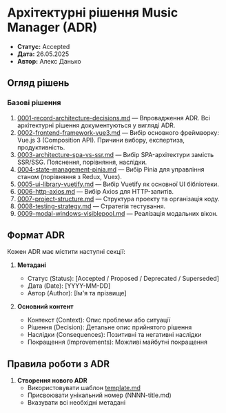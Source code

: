 # Архітектурні рішення Music Manager (ADR)

- **Статус:** Accepted
- **Дата:** 26.05.2025
- **Автор:** Алекс Данько

## Огляд рішень

### Базові рішення
1. [0001-record-architecture-decisions.md](./decisions/0001-record-architecture-decisions.md) — Впровадження ADR. Всі архітектурні рішення документуються у вигляді ADR.
2. [0002-frontend-framework-vue3.md](./decisions/0002-frontend-framework-vue3.md) — Вибір основного фреймворку: Vue.js 3 (Composition API). Причини вибору, експертиза, продуктивність.
3. [0003-architecture-spa-vs-ssr.md](./decisions/0003-architecture-spa-vs-ssr.md) — Вибір SPA-архітектури замість SSR/SSG. Пояснення, порівняння, наслідки.
4. [0004-state-management-pinia.md](./decisions/0004-state-management-pinia.md) — Вибір Pinia для управління станом (порівняння з Redux, Vuex).
5. [0005-ui-library-vuetify.md](./decisions/0005-ui-library-vuetify.md) — Вибір Vuetify як основної UI бібліотеки.
6. [0006-http-axios.md](./decisions/0006-http-axios.md) — Вибір Axios для HTTP-запитів.
7. [0007-project-structure.md](./decisions/0007-project-structure.md) — Структура проекту та організація коду.
8. [0008-testing-strategy.md](./decisions/0008-testing-strategy.md) — Стратегія тестування.
9. [0009-modal-windows-visiblepool.md](./decisions/0009-modal-windows-visiblepool.md) — Реалізація модальних вікон.

## Формат ADR

Кожен ADR має містити наступні секції:

1. **Метадані**
   - Статус (Status): [Accepted / Proposed / Deprecated / Superseded]
   - Дата (Date): [YYYY-MM-DD]
   - Автор (Author): [Ім'я та прізвище]

2. **Основний контент**
   - Контекст (Context): Опис проблеми або ситуації
   - Рішення (Decision): Детальне опис прийнятого рішення
   - Наслідки (Consequences): Позитивні та негативні наслідки
   - Покращення (Improvements): Можливі майбутні покращення

## Правила роботи з ADR

1. **Створення нового ADR**
   - Використовувати шаблон [template.md](./template.md)
   - Присвоювати унікальний номер (NNNN-title.md)
   - Вказувати всі необхідні метадані


